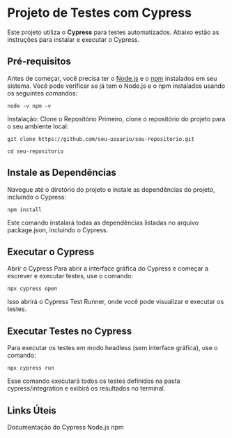 # Projeto de Testes com Cypress

Este projeto utiliza o **Cypress** para testes automatizados. Abaixo estão as instruções para instalar e executar o Cypress.

## Pré-requisitos

Antes de começar, você precisa ter o [Node.js](https://nodejs.org/) e o [npm](https://www.npmjs.com/) instalados em seu sistema. Você pode verificar se já tem o Node.js e o npm instalados usando os seguintes comandos:

``
node -v
npm -v
``

Instalação:
Clone o Repositório
Primeiro, clone o repositório do projeto para o seu ambiente local:

```git clone https://github.com/seu-usuario/seu-repositorio.git```

```cd seu-repositorio```

## Instale as Dependências
Navegue até o diretório do projeto e instale as dependências do projeto, incluindo o Cypress:

```npm install```

Este comando instalará todas as dependências listadas no arquivo package.json, incluindo o Cypress.

## Executar o Cypress
Abrir o Cypress
Para abrir a interface gráfica do Cypress e começar a escrever e executar testes, use o comando:

```npx cypress open```

Isso abrirá o Cypress Test Runner, onde você pode visualizar e executar os testes.

## Executar Testes no Cypress
Para executar os testes em modo headless (sem interface gráfica), use o comando:

```npx cypress run```

Esse comando executará todos os testes definidos na pasta cypress/integration e exibirá os resultados no terminal.

## Links Úteis
Documentação do Cypress
Node.js
npm


